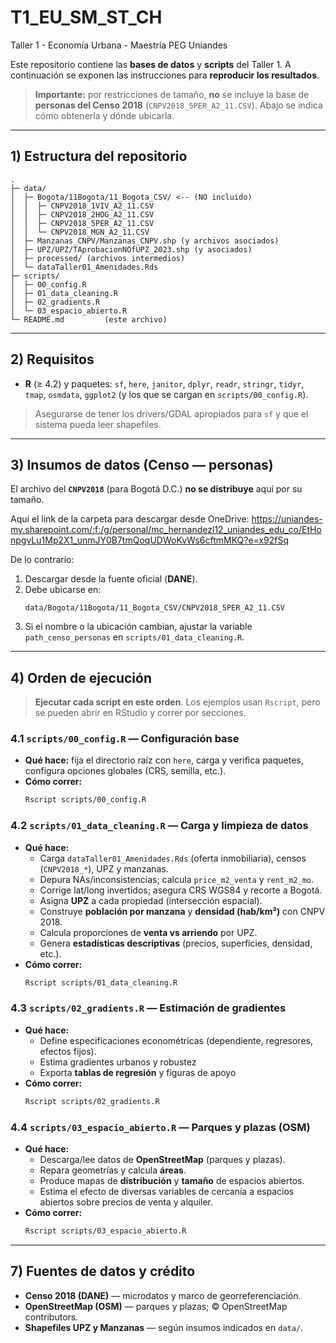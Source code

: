 # T1_EU_SM_ST_CH
Taller 1 - Economía Urbana - Maestría PEG Uniandes

Este repositorio contiene las **bases de datos** y **scripts** del Taller 1. A continuación se exponen las instrucciones para **reproducir los resultados**.

> **Importante:** por restricciones de tamaño, **no** se incluye la base de **personas del Censo 2018** (`CNPV2018_5PER_A2_11.CSV`). Abajo se indica cómo obtenerla y dónde ubicarla.

---

## 1) Estructura del repositorio

```
.
├─ data/
│  ├─ Bogota/11Bogota/11_Bogota_CSV/ <-- (NO incluido)
│  │  ├─ CNPV2018_1VIV_A2_11.CSV
│  │  ├─ CNPV2018_2HOG_A2_11.CSV
│  │  ├─ CNPV2018_5PER_A2_11.CSV   
│  │  └─ CNPV2018_MGN_A2_11.CSV
│  ├─ Manzanas_CNPV/Manzanas_CNPV.shp (y archivos asociados)
│  ├─ UPZ/UPZ/TAprobacionNOfUPZ_2023.shp (y asociados)
│  ├─ processed/ (archivos intermedios)
│  └─ dataTaller01_Amenidades.Rds
├─ scripts/
│  ├─ 00_config.R
│  ├─ 01_data_cleaning.R
│  ├─ 02_gradients.R
│  └─ 03_espacio_abierto.R
└─ README.md         (este archivo)
```
---

## 2) Requisitos

- **R** (≥ 4.2) y paquetes: `sf`, `here`, `janitor`, `dplyr`, `readr`, `stringr`, `tidyr`, `tmap`, `osmdata`, `ggplot2` (y los que se cargan en `scripts/00_config.R`).

> Asegurarse de tener los drivers/GDAL apropiados para `sf` y que el sistema pueda leer shapefiles.

---

## 3) Insumos de datos (Censo — personas)

El archivo del **`CNPV2018`** (para Bogotá D.C.) **no se distribuye** aquí por su tamaño.

Aquí el link de la carpeta para descargar desde OneDrive:
https://uniandes-my.sharepoint.com/:f:/g/personal/mc_hernandezl12_uniandes_edu_co/EtHonpgvLu1Mp2X1_unmJY0B7tmQoqUDWoKvWs6cftmMKQ?e=x92fSq 

De lo contrario:

1. Descargar desde la fuente oficial (**DANE**).
2. Debe ubicarse en:
   ```
   data/Bogota/11Bogota/11_Bogota_CSV/CNPV2018_5PER_A2_11.CSV
   ```
3. Si el nombre o la ubicación cambian, ajustar la variable `path_censo_personas` en `scripts/01_data_cleaning.R`.

---

## 4) Orden de ejecución

> **Ejecutar cada script en este orden**. Los ejemplos usan `Rscript`, pero se pueden abrir en RStudio y correr por secciones. 
### 4.1 `scripts/00_config.R` — Configuración base
- **Qué hace:** fija el directorio raíz con `here`, carga y verifica paquetes, configura opciones globales (CRS, semilla, etc.).
- **Cómo correr:**
  ```bash
  Rscript scripts/00_config.R
  ```

### 4.2 `scripts/01_data_cleaning.R` — Carga y limpieza de datos
- **Qué hace:**
  - Carga `dataTaller01_Amenidades.Rds` (oferta inmobiliaria), censos (`CNPV2018_*`), UPZ y manzanas.
  - Depura NAs/inconsistencias; calcula `price_m2_venta` y `rent_m2_mo`.
  - Corrige lat/long invertidos; asegura CRS WGS84 y recorte a Bogotá.
  - Asigna **UPZ** a cada propiedad (intersección espacial).
  - Construye **población por manzana** y **densidad (hab/km²)** con CNPV 2018.
  - Calcula proporciones de **venta vs arriendo** por UPZ.
  - Genera **estadísticas descriptivas** (precios, superficies, densidad, etc.).
- **Cómo correr:**
  ```bash
  Rscript scripts/01_data_cleaning.R
  ```
  

### 4.3 `scripts/02_gradients.R` — Estimación de gradientes
- **Qué hace:**
  - Define especificaciones econométricas (dependiente, regresores, efectos fijos).
  - Estima gradientes urbanos y robustez
  - Exporta **tablas de regresión** y figuras de apoyo
- **Cómo correr:**
  ```bash
  Rscript scripts/02_gradients.R
  ```
  
### 4.4 `scripts/03_espacio_abierto.R` — Parques y plazas (OSM)
- **Qué hace:**
  - Descarga/lee datos de **OpenStreetMap** (parques y plazas).
  - Repara geometrías y calcula **áreas**.
  - Produce mapas de **distribución** y **tamaño** de espacios abiertos.
  - Estima el efecto de diversas variables de cercanía a espacios abiertos sobre precios de venta y alquiler. 
- **Cómo correr:**
  ```bash
  Rscript scripts/03_espacio_abierto.R
  ```
---

## 7) Fuentes de datos y crédito

- **Censo 2018 (DANE)** — microdatos y marco de georreferenciación.
- **OpenStreetMap (OSM)** — parques y plazas; © OpenStreetMap contributors.
- **Shapefiles UPZ y Manzanas** — según insumos indicados en `data/`.

